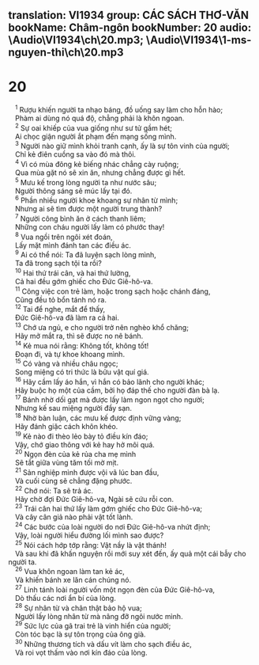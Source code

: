 translation: VI1934
group: CÁC SÁCH THƠ-VĂN
bookName: Châm-ngôn 
bookNumber: 20
audio: \Audio\VI1934\ch\20.mp3; \Audio\VI1934\1-ms-nguyen-thi\ch\20.mp3
-------

<div class="title"><h1>20</h1></div>
<span class="verse ch_20_1"> <sup>1</sup> Rượu khiến người ta nhạo báng, đồ uống say làm cho hỗn hào; <br/> Phàm ai dùng nó quá độ, chẳng phải là khôn ngoan. <br/></span>
<span class="verse ch_20_2"> <sup>2</sup> Sự oai khiếp của vua giống như sư tử gầm hét; <br/> Ai chọc giận người ắt phạm đến mạng sống mình. <br/></span>
<span class="verse ch_20_3"> <sup>3</sup> Người nào giữ mình khỏi tranh cạnh, ấy là sự tôn vinh của người; <br/> Chỉ kẻ điên cuồng sa vào đó mà thôi. <br/></span>
<span class="verse ch_20_4"> <sup>4</sup> Vì có mùa đông kẻ biếng nhác chẳng cày ruộng; <br/> Qua mùa gặt nó sẽ xin ăn, nhưng chẳng được gì hết. <br/></span>
<span class="verse ch_20_5"> <sup>5</sup> Mưu kế trong lòng người ta như nước sâu; <br/> Người thông sáng sẽ múc lấy tại đó. <br/></span>
<span class="verse ch_20_6"> <sup>6</sup> Phần nhiều người khoe khoang sự nhân từ mình; <br/> Nhưng ai sẽ tìm được một người trung thành? <br/></span>
<span class="verse ch_20_7"> <sup>7</sup> Người công bình ăn ở cách thanh liêm; <br/> Những con cháu người lấy làm có phước thay! <br/></span>
<span class="verse ch_20_8"> <sup>8</sup> Vua ngồi trên ngôi xét đoán, <br/> Lấy mặt mình đánh tan các điều ác. <br/></span>
<span class="verse ch_20_9"> <sup>9</sup> Ai có thể nói: Ta đã luyện sạch lòng mình, <br/> Ta đã trong sạch tội ta rồi? <br/></span>
<span class="verse ch_20_10"> <sup>10</sup> Hai thứ trái cân, và hai thứ lường, <br/> Cả hai đều gớm ghiếc cho Đức Giê-hô-va. <br/></span>
<span class="verse ch_20_11"> <sup>11</sup> Công việc con trẻ làm, hoặc trong sạch hoặc chánh đáng, <br/> Cũng đều tỏ bổn tánh nó ra. <br/></span>
<span class="verse ch_20_12"> <sup>12</sup> Tai để nghe, mắt để thấy, <br/> Đức Giê-hô-va đã làm ra cả hai. <br/></span>
<span class="verse ch_20_13"> <sup>13</sup> Chớ ưa ngủ, e cho người trở nên nghèo khổ chăng; <br/> Hãy mở mắt ra, thì sẽ được no nê bánh. <br/></span>
<span class="verse ch_20_14"> <sup>14</sup> Kẻ mua nói rằng: Không tốt, không tốt! <br/> Đoạn đi, và tự khoe khoang mình. <br/></span>
<span class="verse ch_20_15"> <sup>15</sup> Có vàng và nhiều châu ngọc; <br/> Song miệng có tri thức là bửu vật quí giá. <br/></span>
<span class="verse ch_20_16"> <sup>16</sup> Hãy cầm lấy áo hắn, vì hắn có bảo lãnh cho người khác; <br/> Hãy buộc họ một của cầm, bởi họ đáp thế cho người đàn bà lạ. <br/></span>
<span class="verse ch_20_17"> <sup>17</sup> Bánh nhờ dối gạt mà được lấy làm ngon ngọt cho người; <br/> Nhưng kế sau miệng người đầy sạn. <br/></span>
<span class="verse ch_20_18"> <sup>18</sup> Nhờ bàn luận, các mưu kế được định vững vàng; <br/> Hãy đánh giặc cách khôn khéo. <br/></span>
<span class="verse ch_20_19"> <sup>19</sup> Kẻ nào đi thèo lẻo bày tỏ điều kín đáo; <br/> Vậy, chớ giao thông với kẻ hay hở môi quá. <br/></span>
<span class="verse ch_20_20"> <sup>20</sup> Ngọn đèn của kẻ rủa cha mẹ mình <br/> Sẽ tắt giữa vùng tăm tối mờ mịt. <br/></span>
<span class="verse ch_20_21"> <sup>21</sup> Sản nghiệp mình được vội vã lúc ban đầu, <br/> Và cuối cùng sẽ chẳng đặng phước. <br/></span>
<span class="verse ch_20_22"> <sup>22</sup> Chớ nói: Ta sẽ trả ác. <br/> Hãy chờ đợi Đức Giê-hô-va, Ngài sẽ cứu rỗi con. <br/></span>
<span class="verse ch_20_23"> <sup>23</sup> Trái cân hai thứ lấy làm gớm ghiếc cho Đức Giê-hô-va; <br/> Và cây cân giả nào phải vật tốt lành. <br/></span>
<span class="verse ch_20_24"> <sup>24</sup> Các bước của loài người do nơi Đức Giê-hô-va nhứt định; <br/> Vậy, loài người hiểu đường lối mình sao được? <br/></span>
<span class="verse ch_20_25"> <sup>25</sup> Nói cách hớp tớp rằng: Vật nầy là vật thánh! <br/> Và sau khi đã khấn nguyện rồi mới suy xét đến, ấy quả một cái bẫy cho người ta. <br/></span>
<span class="verse ch_20_26"> <sup>26</sup> Vua khôn ngoan làm tan kẻ ác, <br/> Và khiến bánh xe lăn cán chúng nó. <br/></span>
<span class="verse ch_20_27"> <sup>27</sup> Linh tánh loài người vốn một ngọn đèn của Đức Giê-hô-va, <br/> Dò thấu các nơi ẩn bí của lòng. <br/></span>
<span class="verse ch_20_28"> <sup>28</sup> Sự nhân từ và chân thật bảo hộ vua; <br/> Người lấy lòng nhân từ mà nâng đỡ ngôi nước mình. <br/></span>
<span class="verse ch_20_29"> <sup>29</sup> Sức lực của gã trai trẻ là vinh hiển của người; <br/> Còn tóc bạc là sự tôn trọng của ông già. <br/></span>
<span class="verse ch_20_30"> <sup>30</sup> Những thương tích và dấu vít làm cho sạch điều ác, <br/> Và roi vọt thấm vào nơi kín đáo của lòng. <br/> <br/></span>
